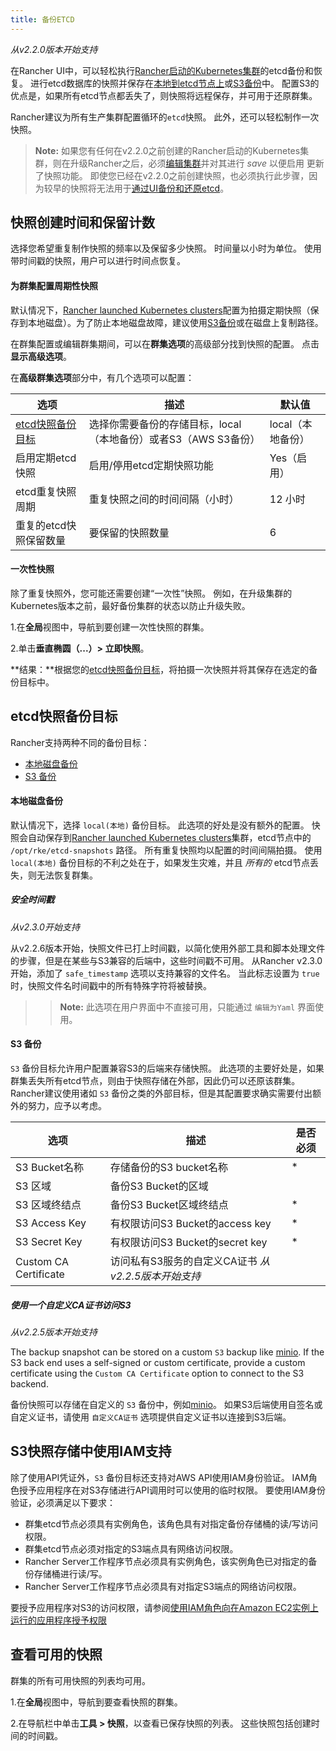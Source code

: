 ```yaml
---
title: 备份ETCD
---
```


_从v2.2.0版本开始支持_

在Rancher UI中，可以轻松执行[Rancher启动的Kubernetes集群](/docs/cluster-provisioning/rke-clusters/)的etcd备份和恢复。 进行etcd数据库的快照并保存在[本地到etcd节点上](#本地磁盘备份)或[S3备份](#s3-备份)中。 配置S3的优点是，如果所有etcd节点都丢失了，则快照将远程保存，并可用于还原群集。

Rancher建议为所有生产集群配置循环的`etcd`快照。 此外，还可以轻松制作一次快照。

> **Note:** 如果您有任何在v2.2.0之前创建的Rancher启动的Kubernetes集群，则在升级Rancher之后，必须[编辑集群](/docs/cluster-admin/editing-clusters/)并对其进行 _save_ 以便启用 更新了快照功能。 即使您已经在v2.2.0之前创建快照，也必须执行此步骤，因为较早的快照将无法用于[通过UI备份和还原etcd](/docs/cluster-admin/restoring-etcd/)。

## 快照创建时间和保留计数

选择您希望重复制作快照的频率以及保留多少快照。 时间量以小时为单位。 使用带时间戳的快照，用户可以进行时间点恢复。

#### 为群集配置周期性快照

默认情况下，[Rancher launched Kubernetes clusters](/docs/cluster-provisioning/rke-clusters/)配置为拍摄定期快照（保存到本地磁盘）。为了防止本地磁盘故障，建议使用[S3备份](#s3-备份)或在磁盘上复制路径。

在群集配置或编辑群集期间，可以在**群集选项**的高级部分找到快照的配置。 点击**显示高级选项**。

在**高级群集选项**部分中，有几个选项可以配置：

| 选项                                                                                   | 描述                                                                        | 默认值 |
| ---------------------------------------------------------------------------------------- | ---------------------------------------------------------------------------------- | ------------- |
| [etcd快照备份目标](#etcd快照备份目标)                                  | 选择你需要备份的存储目标，local（本地备份）或者S3（AWS S3备份） | local（本地备份）         |
| 启用定期etcd快照                                                         | 启用/停用etcd定期快照功能                                                 | Yes（启用）           |
| etcd重复快照周期 | 重复快照之间的时间间隔（小时）                                          | 12 小时      |
| 重复的etcd快照保留数量 | 要保留的快照数量                                                      | 6             |

#### 一次性快照

除了重复快照外，您可能还需要创建“一次性”快照。 例如，在升级集群的Kubernetes版本之前，最好备份集群的状态以防止升级失败。

1.在**全局**视图中，导航到要创建一次性快照的群集。

2.单击**垂直椭圆（...）> 立即快照**。

**结果：**根据您的[etcd快照备份目标](#etcd快照备份目标)，将拍摄一次快照并将其保存在选定的备份目标中。

## etcd快照备份目标

Rancher支持两种不同的备份目标：

- [本地磁盘备份](#本地磁盘备份)
- [S3 备份](#s3-备份)

#### 本地磁盘备份

默认情况下，选择 `local(本地)` 备份目标。 此选项的好处是没有额外的配置。 快照会自动保存到[Rancher launched Kubernetes clusters](/docs/cluster-provisioning/rke-clusters/)集群，etcd节点中的 `/opt/rke/etcd-snapshots` 路径。 所有重复快照均以配置的时间间隔拍摄。 使用 `local(本地)` 备份目标的不利之处在于，如果发生灾难，并且 _所有的_ etcd节点丢失，则无法恢复群集。

##### 安全时间戳

_从v2.3.0开始支持_

从v2.2.6版本开始，快照文件已打上时间戳，以简化使用外部工具和脚本处理文件的步骤，但是在某些与S3兼容的后端中，这些时间戳不可用。 从Rancher v2.3.0开始，添加了 `safe_timestamp` 选项以支持兼容的文件名。 当此标志设置为 `true` 时，快照文件名时间戳中的所有特殊字符将被替换。

> > **Note:** 此选项在用户界面中不直接可用，只能通过 `编辑为Yaml` 界面使用。

#### S3 备份

`S3` 备份目标允许用户配置兼容S3的后端来存储快照。 此选项的主要好处是，如果群集丢失所有etcd节点，则由于快照存储在外部，因此仍可以还原该群集。 Rancher建议使用诸如 `S3` 备份之类的外部目标，但是其配置要求确实需要付出额外的努力，应予以考虑。

| 选项                  | 描述                                                                      | 是否必须 |
| --------------------- | -------------------------------------------------------------------------------- | -------- |
| S3 Bucket名称         | 存储备份的S3 bucket名称                                      | \*       |
| S3 区域             | 备份S3 Bucket的区域                                                 |          |
| S3 区域终结点         | 备份S3 Bucket区域终结点                                        | \*       |
| S3 Access Key         | 有权限访问S3 Bucket的access key                       | \*       |
| S3 Secret Key         | 有权限访问S3 Bucket的secret key                       | \*       |
| Custom CA Certificate | 访问私有S3服务的自定义CA证书 _从v2.2.5版本开始支持_ |          |

##### 使用一个自定义CA证书访问S3

_从v2.2.5版本开始支持_

The backup snapshot can be stored on a custom `S3` backup like [minio](https://min.io/). If the S3 back end uses a self-signed or custom certificate, provide a custom certificate using the `Custom CA Certificate` option to connect to the S3 backend.

备份快照可以存储在自定义的 `S3` 备份中，例如[minio](https://min.io/)。 如果S3后端使用自签名或自定义证书，请使用 `自定义CA证书` 选项提供自定义证书以连接到S3后端。

## S3快照存储中使用IAM支持

除了使用API凭证外，`S3` 备份目标还支持对AWS API使用IAM身份验证。 IAM角色授予应用程序在对S3存储进行API调用时可以使用的临时权限。 要使用IAM身份验证，必须满足以下要求：

- 群集etcd节点必须具有实例角色，该角色具有对指定备份存储桶的读/写访问权限。
- 群集etcd节点必须对指定的S3端点具有网络访问权限。
- Rancher Server工作程序节点必须具有实例角色，该实例角色已对指定的备份存储桶进行读/写。
- Rancher Server工作程序节点必须具有对指定S3端点的网络访问权限。

要授予应用程序对S3的访问权限，请参阅[使用IAM角色向在Amazon EC2实例上运行的应用程序授予权限](https://docs.aws.amazon.com/IAM/latest/UserGuide/id_roles_use_switch-role-ec2.html)

## 查看可用的快照

群集的所有可用快照的列表均可用。

1.在**全局**视图中，导航到要查看快照的群集。

2.在导航栏中单击**工具 > 快照**，以查看已保存快照的列表。 这些快照包括创建时间的时间戳。
